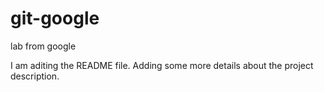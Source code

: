 # git-google
lab from google

I am aditing the README file. Adding some more details about the project description.
